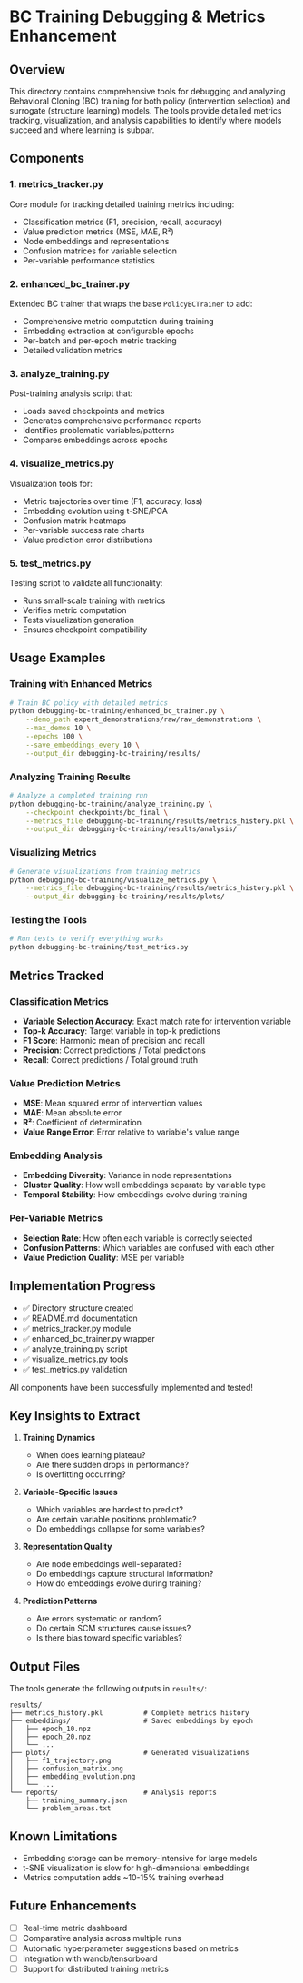 # BC Training Debugging & Metrics Enhancement

## Overview

This directory contains comprehensive tools for debugging and analyzing Behavioral Cloning (BC) training for both policy (intervention selection) and surrogate (structure learning) models. The tools provide detailed metrics tracking, visualization, and analysis capabilities to identify where models succeed and where learning is subpar.

## Components

### 1. **metrics_tracker.py**
Core module for tracking detailed training metrics including:
- Classification metrics (F1, precision, recall, accuracy)
- Value prediction metrics (MSE, MAE, R²)
- Node embeddings and representations
- Confusion matrices for variable selection
- Per-variable performance statistics

### 2. **enhanced_bc_trainer.py**
Extended BC trainer that wraps the base `PolicyBCTrainer` to add:
- Comprehensive metric computation during training
- Embedding extraction at configurable epochs
- Per-batch and per-epoch metric tracking
- Detailed validation metrics

### 3. **analyze_training.py**
Post-training analysis script that:
- Loads saved checkpoints and metrics
- Generates comprehensive performance reports
- Identifies problematic variables/patterns
- Compares embeddings across epochs

### 4. **visualize_metrics.py**
Visualization tools for:
- Metric trajectories over time (F1, accuracy, loss)
- Embedding evolution using t-SNE/PCA
- Confusion matrix heatmaps
- Per-variable success rate charts
- Value prediction error distributions

### 5. **test_metrics.py**
Testing script to validate all functionality:
- Runs small-scale training with metrics
- Verifies metric computation
- Tests visualization generation
- Ensures checkpoint compatibility

## Usage Examples

### Training with Enhanced Metrics

```bash
# Train BC policy with detailed metrics
python debugging-bc-training/enhanced_bc_trainer.py \
    --demo_path expert_demonstrations/raw/raw_demonstrations \
    --max_demos 10 \
    --epochs 100 \
    --save_embeddings_every 10 \
    --output_dir debugging-bc-training/results/
```

### Analyzing Training Results

```bash
# Analyze a completed training run
python debugging-bc-training/analyze_training.py \
    --checkpoint checkpoints/bc_final \
    --metrics_file debugging-bc-training/results/metrics_history.pkl \
    --output_dir debugging-bc-training/results/analysis/
```

### Visualizing Metrics

```bash
# Generate visualizations from training metrics
python debugging-bc-training/visualize_metrics.py \
    --metrics_file debugging-bc-training/results/metrics_history.pkl \
    --output_dir debugging-bc-training/results/plots/
```

### Testing the Tools

```bash
# Run tests to verify everything works
python debugging-bc-training/test_metrics.py
```

## Metrics Tracked

### Classification Metrics
- **Variable Selection Accuracy**: Exact match rate for intervention variable
- **Top-k Accuracy**: Target variable in top-k predictions
- **F1 Score**: Harmonic mean of precision and recall
- **Precision**: Correct predictions / Total predictions
- **Recall**: Correct predictions / Total ground truth

### Value Prediction Metrics
- **MSE**: Mean squared error of intervention values
- **MAE**: Mean absolute error
- **R²**: Coefficient of determination
- **Value Range Error**: Error relative to variable's value range

### Embedding Analysis
- **Embedding Diversity**: Variance in node representations
- **Cluster Quality**: How well embeddings separate by variable type
- **Temporal Stability**: How embeddings evolve during training

### Per-Variable Metrics
- **Selection Rate**: How often each variable is correctly selected
- **Confusion Patterns**: Which variables are confused with each other
- **Value Prediction Quality**: MSE per variable

## Implementation Progress

- ✅ Directory structure created
- ✅ README.md documentation
- ✅ metrics_tracker.py module
- ✅ enhanced_bc_trainer.py wrapper
- ✅ analyze_training.py script
- ✅ visualize_metrics.py tools
- ✅ test_metrics.py validation

All components have been successfully implemented and tested!

## Key Insights to Extract

1. **Training Dynamics**
   - When does learning plateau?
   - Are there sudden drops in performance?
   - Is overfitting occurring?

2. **Variable-Specific Issues**
   - Which variables are hardest to predict?
   - Are certain variable positions problematic?
   - Do embeddings collapse for some variables?

3. **Representation Quality**
   - Are node embeddings well-separated?
   - Do embeddings capture structural information?
   - How do embeddings evolve during training?

4. **Prediction Patterns**
   - Are errors systematic or random?
   - Do certain SCM structures cause issues?
   - Is there bias toward specific variables?

## Output Files

The tools generate the following outputs in `results/`:

```
results/
├── metrics_history.pkl          # Complete metrics history
├── embeddings/                  # Saved embeddings by epoch
│   ├── epoch_10.npz
│   ├── epoch_20.npz
│   └── ...
├── plots/                       # Generated visualizations
│   ├── f1_trajectory.png
│   ├── confusion_matrix.png
│   ├── embedding_evolution.png
│   └── ...
└── reports/                     # Analysis reports
    ├── training_summary.json
    └── problem_areas.txt
```

## Known Limitations

- Embedding storage can be memory-intensive for large models
- t-SNE visualization is slow for high-dimensional embeddings
- Metrics computation adds ~10-15% training overhead

## Future Enhancements

- [ ] Real-time metric dashboard
- [ ] Comparative analysis across multiple runs
- [ ] Automatic hyperparameter suggestions based on metrics
- [ ] Integration with wandb/tensorboard
- [ ] Support for distributed training metrics